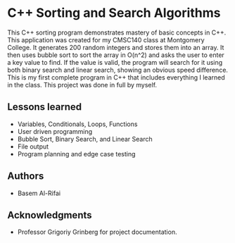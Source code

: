 # C++ Sorting and Search Algorithms

This C++ sorting program demonstrates mastery of basic concepts in C++. This application was created for my CMSC140 class at Montgomery College. It generates 200 random integers and stores them into an array. It then uses bubble sort to sort the array in O(n^2) and asks the user to enter a key value to find. If the value is valid, the program will search for it using both binary search and linear search, showing an obvious speed difference. This is my first complete program in C++ that includes everything I learned in the class. This project was done in full by myself.

## Lessons learned
- Variables, Conditionals, Loops, Functions
- User driven programming
- Bubble Sort, Binary Search, and Linear Search
- File output
- Program planning and edge case testing


## Authors

  - Basem Al-Rifai
  
## Acknowledgments

  - Professor Grigoriy Grinberg for project documentation.

